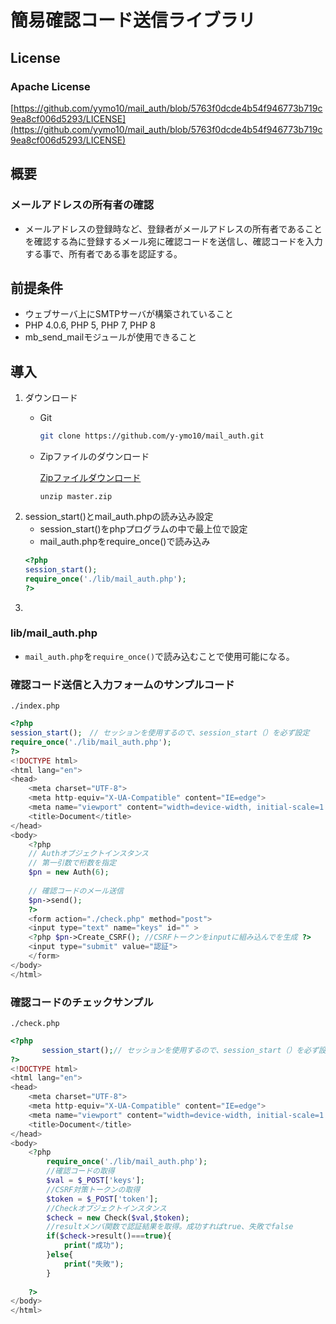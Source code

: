 # 簡易確認コード送信ライブラリ
## License
### Apache License
[https://github.com/yymo10/mail_auth/blob/5763f0dcde4b54f946773b719c9ea8cf006d5293/LICENSE](https://github.com/yymo10/mail_auth/blob/5763f0dcde4b54f946773b719c9ea8cf006d5293/LICENSE)
## 概要
### メールアドレスの所有者の確認
- メールアドレスの登録時など、登録者がメールアドレスの所有者であることを確認する為に登録するメール宛に確認コードを送信し、確認コードを入力する事で、所有者である事を認証する。
## 前提条件
- ウェブサーバ上にSMTPサーバが構築されていること
- PHP 4.0.6, PHP 5, PHP 7, PHP 8
- mb_send_mailモジュールが使用できること
## 導入
1. ダウンロード
    - Git
        ```bash
        git clone https://github.com/y-ymo10/mail_auth.git
        ```
    - Zipファイルのダウンロード
    
        [Zipファイルダウンロード](https://github.com/y-ymo10/mail_auth/archive/refs/heads/master.zip)
    
        ```
        unzip master.zip
        ```
2. session_start()とmail_auth.phpの読み込み設定
    - session_start()をphpプログラムの中で最上位で設定
    - mail_auth.phpをrequire_once()で読み込み
    ```php
    <?php 
    session_start();
    require_once('./lib/mail_auth.php');
    ?>
    ```
4. 
### lib/mail_auth.php
- ```mail_auth.php```を``` require_once() ```で読み込むことで使用可能になる。
### 確認コード送信と入力フォームのサンプルコード
``` ./index.php ```
```php
<?php
session_start();　// セッションを使用するので、session_start（）を必ず設定
require_once('./lib/mail_auth.php');
?>
<!DOCTYPE html>
<html lang="en">
<head>
    <meta charset="UTF-8">
    <meta http-equiv="X-UA-Compatible" content="IE=edge">
    <meta name="viewport" content="width=device-width, initial-scale=1.0">
    <title>Document</title>
</head>
<body>
    <?php
    // Authオブジェクトインスタンス
    // 第一引数で桁数を指定
    $pn = new Auth(6);
    
    // 確認コードのメール送信
    $pn->send();
    ?>
    <form action="./check.php" method="post">
    <input type="text" name="keys" id="" >
    <?php $pn->Create_CSRF(); //CSRFトークンをinputに組み込んでを生成 ?> 
    <input type="submit" value="認証">
    </form>
</body>
</html>
```

### 確認コードのチェックサンプル
``` ./check.php ```
```php
<?php
       session_start();// セッションを使用するので、session_start（）を必ず設定
?>
<!DOCTYPE html>
<html lang="en">
<head>
    <meta charset="UTF-8">
    <meta http-equiv="X-UA-Compatible" content="IE=edge">
    <meta name="viewport" content="width=device-width, initial-scale=1.0">
    <title>Document</title>
</head>
<body>
    <?php
        require_once('./lib/mail_auth.php');
        //確認コードの取得
        $val = $_POST['keys'];
        //CSRF対策トークンの取得
        $token = $_POST['token'];
        //Checkオブジェクトインスタンス
        $check = new Check($val,$token);
        //resultメンバ関数で認証結果を取得。成功すればtrue、失敗でfalse
        if($check->result()===true){
            print("成功");
        }else{
            print("失敗");
        }
        
    ?>
</body>
</html>
```
